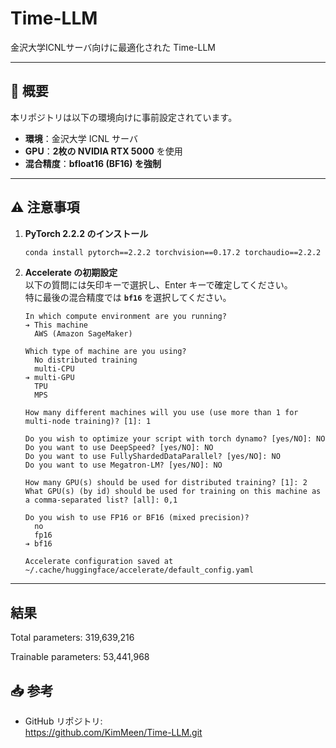 # Time-LLM

金沢大学ICNLサーバ向けに最適化された Time-LLM

---

## 📝 概要

本リポジトリは以下の環境向けに事前設定されています。

- **環境**：金沢大学 ICNL サーバ  
- **GPU**：**2枚の NVIDIA RTX 5000** を使用  
- **混合精度**：**bfloat16 (BF16) を強制**

---

## ⚠️ 注意事項

1. **PyTorch 2.2.2 のインストール**  
   ```bash
   conda install pytorch==2.2.2 torchvision==0.17.2 torchaudio==2.2.2 pytorch-cuda=12.1 -c pytorch -c nvidia
   ```
2. **Accelerate の初期設定**  
   以下の質問には矢印キーで選択し、Enter キーで確定してください。  
   特に最後の混合精度では **`bf16`** を選択してください。

   ```
   In which compute environment are you running?
   ➔ This machine
     AWS (Amazon SageMaker)

   Which type of machine are you using?
     No distributed training
     multi-CPU
   ➔ multi-GPU
     TPU
     MPS

   How many different machines will you use (use more than 1 for multi-node training)? [1]: 1

   Do you wish to optimize your script with torch dynamo? [yes/NO]: NO
   Do you want to use DeepSpeed? [yes/NO]: NO
   Do you want to use FullyShardedDataParallel? [yes/NO]: NO
   Do you want to use Megatron-LM? [yes/NO]: NO

   How many GPU(s) should be used for distributed training? [1]: 2
   What GPU(s) (by id) should be used for training on this machine as a comma-separated list? [all]: 0,1

   Do you wish to use FP16 or BF16 (mixed precision)?
     no
     fp16
   ➔ bf16

   Accelerate configuration saved at ~/.cache/huggingface/accelerate/default_config.yaml
   ```

---

## 結果
Total parameters:     319,639,216

Trainable parameters: 53,441,968


## 📥 参考

- GitHub リポジトリ:  
  https://github.com/KimMeen/Time-LLM.git
